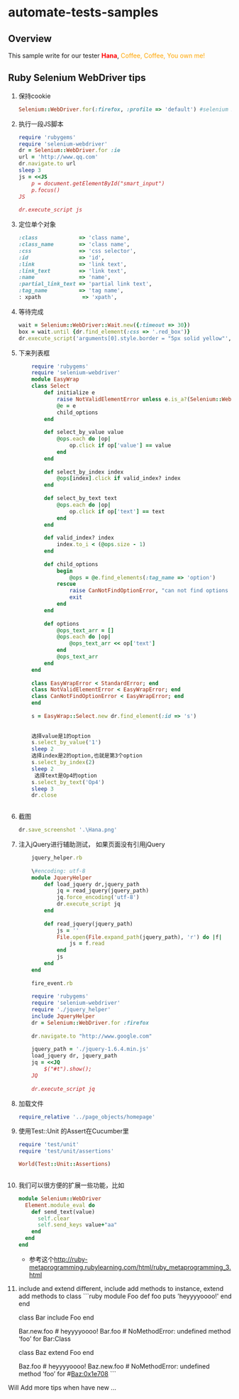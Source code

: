automate-tests-samples
======================
## Overview
This sample write for our tester <font color="red"> **Hana**</font>, <font color='orange'>Coffee, Coffee, You own me!</font>

## Ruby Selenium WebDriver tips
1. 保持cookie

	```ruby
	Selenium::WebDriver.for(:firefox, :profile => 'default') #selenium 2 
	```
	
2. 执行一段JS脚本
	
	```ruby
	require 'rubygems'  
	require 'selenium-webdriver'  
	dr = Selenium::WebDriver.for :ie  
	url = 'http://www.qq.com'  
	dr.navigate.to url  
	sleep 3  
	js = <<JS  
	    p = document.getElementById("smart_input")  
	    p.focus()  
	JS  
	  
	dr.execute_script js
	
	```
	
3. 定位单个对象
	
	```ruby
	:class             => 'class name',  
	:class_name        => 'class name',  
	:css               => 'css selector',  
	:id                => 'id',  
	:link              => 'link text',  
	:link_text         => 'link text',  
	:name              => 'name',  
	:partial_link_text => 'partial link text',  
	:tag_name          => 'tag name',  
	: xpath             => 'xpath', 
	
	```
4. 等待完成
	
	```ruby
	wait = Selenium::WebDriver::Wait.new({:timeout => 30})  
	box = wait.until {dr.find_element(:css => '.red_box')}  
	dr.execute_script('arguments[0].style.border = "5px solid yellow"', box) #div will be h
	```
	
5. 下来列表框
	
	``````ruby
		require 'rubygems'  
		require 'selenium-webdriver'  
		module EasyWrap  
	    class Select  
	        def initialize e  
	            raise NotValidElementError unless e.is_a?(Selenium::WebDriver::Element)  
	            @e = e  
	            child_options  
	        end   
	  
	        def select_by_value value  
	            @ops.each do |op|  
	                op.click if op['value'] == value  
	            end  
	        end  
	  
	        def select_by_index index  
	            @ops[index].click if valid_index? index  
	        end  
	  
	        def select_by_text text  
	            @ops.each do |op|  
	                op.click if op['text'] == text  
	            end  
	        end  
	  
	        def valid_index? index  
	            index.to_i < (@ops.size - 1)  
	        end  
	  
	        def child_options  
	            begin  
	                @ops = @e.find_elements(:tag_name => 'option')  
	            rescue  
	                raise CanNotFindOptionError, "can not find options in #{@o}"  
	                exit  
	            end  
	        end  
	  
	        def options  
	            @ops_text_arr = []  
	            @ops.each do |op|  
	                @ops_text_arr << op['text']  
	            end  
	            @ops_text_arr  
	        end  
	    end   
	  
	    class EasyWrapError < StandardError; end  
	    class NotValidElementError < EasyWrapError; end  
	    class CanNotFindOptionError < EasyWrapError; end  
		end 
		
		s = EasyWrap::Select.new dr.find_element(:id => 's')  
		
		
		选择value是1的option  
		s.select_by_value('1')  
		sleep 2  
		选择index是2的option,也就是第3个option  
		s.select_by_index(2)  
		sleep 2  
		 选择text是Op4的option  
		s.select_by_text('Op4')  
		sleep 3  
		dr.close  
		 
	``````
	
	
6. 截图
	
	```ruby
	dr.save_screenshot '.\Hana.png' 
	```
	
7. 注入jQuery进行辅助测试， 如果页面没有引用jQuery

	
	```ruby
		jquery_helper.rb  
  
		\#encoding: utf-8  
		module JqueryHelper  
		    def load_jquery dr,jquery_path  
		        jq = read_jquery(jquery_path)  
		        jq.force_encoding('utf-8')  
		        dr.execute_script jq  
		    end  
		  
		    def read_jquery(jquery_path)  
		        js = ''  
		        File.open(File.expand_path(jquery_path), 'r') do |f|  
		            js = f.read  
		        end  
		        js  
		    end  
		end  
		  
		fire_event.rb  
		  
		require 'rubygems'  
		require 'selenium-webdriver'  
		require './jquery_helper'  
		include JqueryHelper  
		dr = Selenium::WebDriver.for :firefox  
		
		dr.navigate.to "http://www.google.com"  
		  
		jquery_path = './jquery-1.6.4.min.js'  
		load_jquery dr, jquery_path  
		jq = <<JQ  
		    $("#t").show();  
		JQ  
		  
		dr.execute_script jq 
	
	```
	
	
8. 加载文件
	
	```ruby
	require_relative '../page_objects/homepage'
	
	```
	
9. 使用Test::Unit 的Assert在Cucumber里
	
	```ruby
	require 'test/unit'
	require 'test/unit/assertions'
	
	World(Test::Unit::Assertions)
				
	
	```
10. 我们可以很方便的扩展一些功能，比如

	```ruby
	module Selenium::WebDriver
	  Element.module_eval do
	    def send_text(value)
	      self.clear
	      self.send_keys value+"aa"
	    end
	  end
	end
	
	```

	
	*  参考这个<http://ruby-metaprogramming.rubylearning.com/html/ruby_metaprogramming_3.html>
	
11.  include and extend different, include add methods to instance, extend add methods to class
	```ruby
		module Foo
  		 def foo
		    puts 'heyyyyoooo!'
		 end
		end
		
		class Bar
		  include Foo
		end
		
		Bar.new.foo # heyyyyoooo!
		Bar.foo # NoMethodError: undefined method ‘foo’ for Bar:Class
		
		class Baz
		  extend Foo
		end
		
		Baz.foo # heyyyyoooo!
		Baz.new.foo # NoMethodError: undefined method ‘foo’ for #<Baz:0x1e708>
	```

Will Add more tips when have new ...
